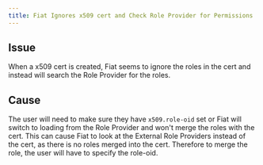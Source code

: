 ```yaml
---
title: Fiat Ignores x509 cert and Check Role Provider for Permissions
---
```


## Issue
When a x509 cert is created, Fiat seems to ignore the roles in the cert and instead will search the Role Provider for the roles.

## Cause
The user will need to make sure they have ```x509.role-oid``` set or Fiat will switch to loading from the Role Provider and won't merge the roles with the cert. This can cause Fiat to look at the External Role Providers instead of the cert, as there is no roles merged into the cert. Therefore to merge the role, the user will have to specify the role-oid.

